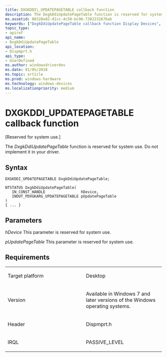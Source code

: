 ```yaml
---
title: DXGKDDI\_UPDATEPAGETABLE callback function
description: The DxgkDdiUpdatePageTable function is reserved for system use. Do not implement it in your driver.
ms.assetid: 08328e82-d1cc-4c50-bc96-7382232676ab
keywords: ["DxgkDdiUpdatePageTable callback function Display Devices", "DXGKDDI_UPDATEPAGETABLE"]
topic_type:
- apiref
api_name:
- DxgkDdiUpdatePageTable
api_location:
- Dispmprt.h
api_type:
- UserDefined
ms.author: windowsdriverdev
ms.date: 01/05/2018
ms.topic: article
ms.prod: windows-hardware
ms.technology: windows-devices
ms.localizationpriority: medium
---
```


# DXGKDDI\_UPDATEPAGETABLE callback function


\[Reserved for system use.\]

The *DxgkDdiUpdatePageTable* function is reserved for system use. Do not implement it in your driver.

Syntax
------

```ManagedCPlusPlus
DXGKDDI_UPDATEPAGETABLE DxgkDdiUpdatePageTable;

NTSTATUS DxgkDdiUpdatePageTable(
   IN_CONST_HANDLE                hDevice,
   INOUT_PDXGKARG_UPDATEPAGETABLE pUpdatePageTable
)
{ ... }
```

Parameters
----------

*hDevice*
This parameter is reserved for system use.

*pUpdatePageTable*
This parameter is reserved for system use.

Requirements
------------

<table>
<colgroup>
<col width="50%" />
<col width="50%" />
</colgroup>
<tbody>
<tr class="odd">
<td align="left"><p>Target platform</p></td>
<td align="left">Desktop</td>
</tr>
<tr class="even">
<td align="left"><p>Version</p></td>
<td align="left"><p>Available in Windows 7 and later versions of the Windows operating systems.</p></td>
</tr>
<tr class="odd">
<td align="left"><p>Header</p></td>
<td align="left">Dispmprt.h</td>
</tr>
<tr class="even">
<td align="left"><p>IRQL</p></td>
<td align="left"><p>PASSIVE_LEVEL</p></td>
</tr>
</tbody>
</table>

 

 





